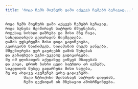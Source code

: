 ```yaml
---
title: 'როცა ჩემს მიჯნურს ჟამი აქცევს ჩემებრ ბეჩავად...'
---
```


    როცა ჩემს მიჯნურს ჟამი აქცევს ჩემებრ ბეჩავად,
    როცა ბუნება შეიწირავს სატრფოს მშვენებას,
    როდესაც სისხლი დაშრება და მისი მზე ჩავა,
    სახედაღარულს ვეღარავინ მიეშველება.
    ღამის უფსკრულში მისი დილა გადიჩეხება,
    გვირგვინს წაართმევს, სილამაზის მეფეს განგება,
    მშვენიერება ვერ გაუძლებს ჟამის შეხებას
    და გაზაფხული უგზო-უკვლოდ გადიკარგება.
    მე იმ დღისათვის აქედანვე ვიწყებ მზადებას
    და ვიცი, დროის ბასრი ცელი სატრფოს არ ავნებს,
    სიკვდილის მერეც გადარჩება მისი ხატება,
    მე თუ ახლავე ავუშენებ ციხე-გალავნებს.
            შავი სტრიქონი შეინახავს სატრფოს დიდებას,
            ჩემი ლექსიდან ის მზესავით ამობრწყინდება.
